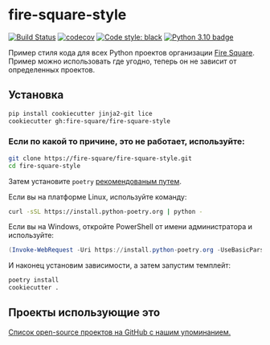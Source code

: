# fire-square-style

[![Build Status](https://github.com/fire-square/fire-square-style/actions/workflows/test.yml/badge.svg?branch=master)](https://github.com/fire-square/fire-square-style/actions?query=workflow%3Atest)
[![codecov](https://codecov.io/gh/fire-square/fire-square-style/branch/master/graph/badge.svg)](https://codecov.io/gh/fire-square/fire-square-style)
[![Code style: black](https://img.shields.io/badge/code%20style-black-000000.svg)](https://github.com/psf/black)
[![Python 3.10 badge](https://img.shields.io/badge/python-3.10-blue)](https://www.python.org/downloads/)

Пример стиля кода для всех Python проектов организации [Fire Square](https://github.com/fire-square).
Пример можно использовать где угодно, теперь он не зависит от определенных проектов.

## Установка

```bash
pip install cookiecutter jinja2-git lice
cookiecutter gh:fire-square/fire-square-style
```

### Если по какой то причине, это не работает, используйте:

```bash
git clone https://fire-square/fire-square-style.git
cd fire-square-style
```

Затем установите `poetry` [рекомендованым путем](https://python-poetry.org/docs/master/#installation).

Если вы на платформе Linux, используйте команду:

```bash
curl -sSL https://install.python-poetry.org | python -
```

Если вы на Windows, откройте PowerShell от имени администратора и используйте:

```powershell
(Invoke-WebRequest -Uri https://install.python-poetry.org -UseBasicParsing).Content | python -
```

И наконец установим зависимости, а затем запустим темплейт:

```bash
poetry install
cookiecutter .
```

## Проекты использующие это

[Список open-source проектов на GitHub с нашим упоминанием.](https://github.com/search?q=fire-square-style&type=Code)
